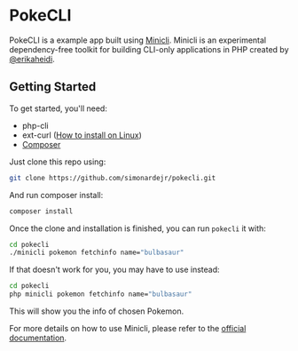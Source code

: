 # PokeCLI

PokeCLI is a example app built using [Minicli](https://github.com/minicli/minicli). Minicli is an experimental dependency-free toolkit for building CLI-only applications in PHP created by [@erikaheidi](https://github.com/erikaheidi).

## Getting Started

To get started, you'll need:
- php-cli 
- ext-curl ([How to install on Linux](https://stackoverflow.com/a/22618953))
- [Composer](https://getcomposer.org/) 
 
Just clone this repo using:

```bash
git clone https://github.com/simonardejr/pokecli.git
```

And run composer install:
```bash
composer install
```

Once the clone and installation is finished, you can run `pokecli` it with:

```bash
cd pokecli
./minicli pokemon fetchinfo name="bulbasaur"
```

If that doesn't work for you, you may have to use instead:

```bash
cd pokecli
php minicli pokemon fetchinfo name="bulbasaur"
```
This will show you the info of chosen Pokemon.

For more details on how to use Minicli, please refer to the [official documentation](https://docs.minicli.dev/en/latest/).
